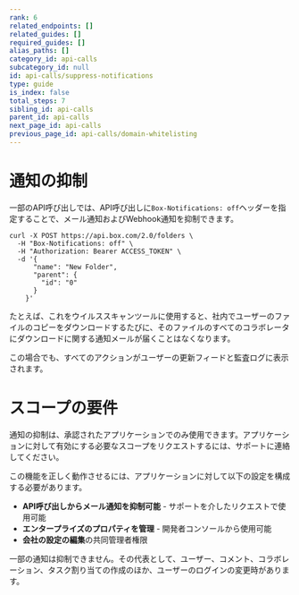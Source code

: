 ```yaml
---
rank: 6
related_endpoints: []
related_guides: []
required_guides: []
alias_paths: []
category_id: api-calls
subcategory_id: null
id: api-calls/suppress-notifications
type: guide
is_index: false
total_steps: 7
sibling_id: api-calls
parent_id: api-calls
next_page_id: api-calls
previous_page_id: api-calls/domain-whitelisting
---
```

# 通知の抑制

一部のAPI呼び出しでは、API呼び出しに`Box-Notifications: off`ヘッダーを指定することで、メール通知およびWebhook通知を抑制できます。

<Tabs>

<Tab title="cURL">

```curl
curl -X POST https://api.box.com/2.0/folders \
  -H "Box-Notifications: off" \
  -H "Authorization: Bearer ACCESS_TOKEN" \
  -d '{
      "name": "New Folder",
      "parent": {
        "id": "0"
      }
    }'
```

</Tab>

</Tabs>

たとえば、これをウイルススキャンツールに使用すると、社内でユーザーのファイルのコピーをダウンロードするたびに、そのファイルのすべてのコラボレータにダウンロードに関する通知メールが届くことはなくなります。

この場合でも、すべてのアクションがユーザーの更新フィードと監査ログに表示されます。

<Message type="warning">

# スコープの要件

通知の抑制は、承認されたアプリケーションでのみ使用できます。アプリケーションに対して有効にする必要なスコープをリクエストするには、サポートに連絡してください。

この機能を正しく動作させるには、アプリケーションに対して以下の設定を構成する必要があります。

* **API呼び出しからメール通知を抑制可能** - サポートを介したリクエストで使用可能
* **エンタープライズのプロパティを管理** - 開発者コンソールから使用可能
* **会社の設定の編集**の共同管理者権限

</Message>

<Message type="notice">

一部の通知は抑制できません。その代表として、ユーザー、コメント、コラボレーション、タスク割り当ての作成のほか、ユーザーのログインの変更時があります。

</Message>

